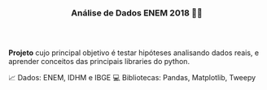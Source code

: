 <div  align="center">
  
### Análise de Dados ENEM 2018 👩‍💻

##
<br>

</div> 
  

**Projeto** cujo principal objetivo é testar hipóteses analisando dados reais, e aprender conceitos das principais libraries do python.

📈 Dados: ENEM, IDHM e IBGE
💻 Bibliotecas: Pandas, Matplotlib, Tweepy
  


</div>


